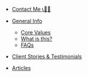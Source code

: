 <!-- * [Copper Key Software Connections](/) -->

<!-- * [Blogs](blogs/README.md) -->
<!-- * [projects](projects/README.md) -->
* [Contact Me 📞📧📅 ](main/contact.md)

* [General Info](main/README.md)
  * [Core Values](main/core_values.md)
  * [What is this?](main/what_is_this.md)
  * [FAQs](main/faqs.md)

* [Client Stories & Testimonials](client_stories_and_testimonials/README.md)

* [Articles](articles/README.md)
